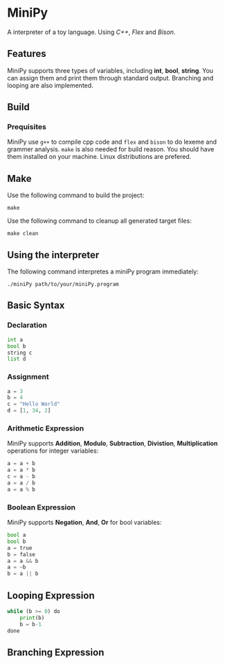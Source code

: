 # MiniPy
A interpreter of a toy language. Using *C++*, *Flex* and *Bison*.

## Features
MiniPy supports three types of variables, including **int**, **bool**, **string**. You can assign them and print them through standard output.
Branching and looping are also implemented.

## Build

### Prequisites

MiniPy use `g++` to compile cpp code and `flex` and `bison` to do lexeme and grammer analysis. `make` is also needed for build reason. You should have them installed on your machine. Linux distributions are prefered.

## Make

Use the following command to build the project:
```
make
```
Use the following command to cleanup all generated target files:
```
make clean
```

## Using the interpreter
The following command interpretes a miniPy program immediately:
```
./miniPy path/to/your/miniPy.program
```

## Basic Syntax

### Declaration

```python
int a
bool b
string c
list d
```

### Assignment

```python
a = 3
b = 4
c = "Hello World"
d = [1, 34, 2]
```

### Arithmetic Expression

MiniPy supports **Addition**, **Modulo**, **Subtraction**, **Divistion**, **Multiplication** operations for integer variables:

```python
a = a + b 
a = a * b
c = a - b
a = a / b
a = a % b
```

### Boolean Expression

MiniPy supports **Negation**, **And**, **Or** for bool variables:

```python
bool a
bool b
a = true
b = false
a = a && b
a = ~b
b = a || b
```

## Looping Expression

```python
while (b >= 0) do
    print(b)
    b = b-1
done
```

## Branching Expression

```python


